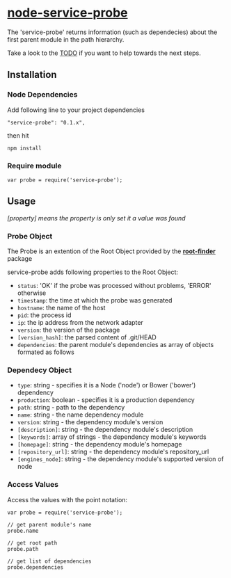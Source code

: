 # [node-service-probe](https://github.com/luscus/node-service-probe)

The 'service-probe' returns information (such as dependecies) about the first parent module in the path hierarchy.


Take a look to the [TODO](https://github.com/luscus/node-service-probe/blob/master/TODO.md) if you want to help towards the next steps.



## Installation

### Node Dependencies

Add following line to your project dependencies

    "service-probe": "0.1.x",

then hit

    npm install

### Require module

    var probe = require('service-probe');


## Usage

*[property] means the property is only set it a value was found*

### Probe Object

The Probe is an extention of the Root Object provided by the **[root-finder](https://github.com/luscus/node-root-finder)** package


service-probe adds following properties to the Root Object:

* `status`: 'OK' if the probe was processed without problems, 'ERROR' otherwise
* `timestamp`: the time at which the probe was generated
* `hostname`: the name of the host
* `pid`: the process id
* `ip`: the ip address from the network adapter
* `version`: the version of the package
* `[version_hash]`: the parsed content of .git/HEAD
* `dependencies`: the parent module's dependencies as array of objects formated as follows

### Dependecy Object

* `type`: string - specifies it is a Node ('node') or Bower ('bower') dependency
* `production`: boolean - specifies it is a production dependency
* `path`: string - path to the dependency
* `name`: string - the name dependency module
* `version`: string - the dependency module's version
* `[description]`: string - the dependency module's description
* `[keywords]`: array of strings - the dependency module's keywords
* `[homepage]`: string - the dependency module's homepage
* `[repository_url]`: string - the dependency module's repository_url
* `[engines_node]`: string - the dependency module's supported version of node


### Access Values

Access the values with the point notation:

    var probe = require('service-probe');

    // get parent module's name
    probe.name

    // get root path
    probe.path

    // get list of dependencies
    probe.dependencies
